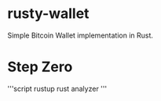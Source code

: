 # rusty-wallet

Simple Bitcoin Wallet implementation in Rust.

# Step Zero

'''script
rustup
rust analyzer
'''
